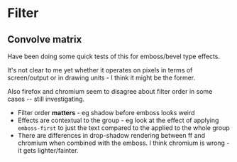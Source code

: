 Filter
======




Convolve matrix
---------------

Have been doing some quick tests of this for emboss/bevel type effects.

It's not clear to me yet whether it operates on pixels in terms of screen/output or in drawing units - I think it might be the former.

Also firefox and chromium seem to disagree about filter order in some cases -- still investigating.

* Filter order **matters** - eg shadow before emboss looks weird
* Effects are contextual to the group - eg look at the effect of applying `emboss-first` to just the text compared to the applied to the whole group
* There are differences in drop-shadow rendering between ff and chromium when combined with the emboss. I think chromium is wrong - it gets lighter/fainter.
